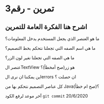 
#  تمرين - رقم3
## اشرح  هنا الفكرة العامة للتمرين

ما هو العنصر الذي يجعل المستخدم يدخل المعلومات؟

ما هي اسم الصفه التي تجعلنا نتحكم بخط التصميم؟

ما هي الصفه التي تجعلنا نغير لون الزر؟

عنصر الTextView هو  زر(صح أمخطأ)؟

اين يمكننا ان نرى الerrors ان حصلت ؟

كل عناصر التصميم نتحكم بها من Java(صح ام خطأ)؟




آخر موعد لرفع الكود  `git commit` 
20/6/2020
